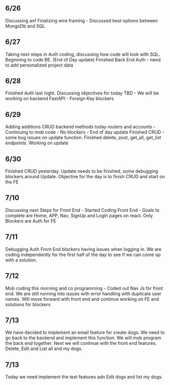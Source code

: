 ## 6/26
Discussing anf Finalizing wire framing - Discussed best options between MongoDb and SQL
## 6/27
Taking next steps in Auth coding, discussing how code will look with SQL. Beginning to code BE. (End of Day update) Finished Back End Auth - need to add personalized project data
## 6/28
Finished Auth last night. Discussing objectives for today TBD - We will be working on backend FastAPI - Foreign Key blockers
## 6/29
Adding additions CRUD backend methods today routers and accounts - Continuing to mob code - No blockers - End of day update Finished CRUD - some bug issues on update function. Finished delete, post, get_all, get_list endpoints. Working on update
## 6/30
Finished CRUD yesterday. Update needs to be finished, some debugging blockers around Update. Objective for the day is to finish CRUD and start on the FE
## 7/10
Discussing next Steps for Front End - Started Coding Front End - Goals to complete are Home, APP, Nav, SignUp and LogIn pages on react. Only Blockers are Auth for FE
## 7/11
Debugging Auth Front End blockers having issues when logging in. We are coding independently for the first half of the day to see if we can come up with a solution.
## 7/12
Mob coding this morning and co programming - Coded out Nav Js for front end. We are still running into issues with error handling with duplicate user names. Will move forward with front end and continue working on FE and solutions for blockers
## 7/13
We have decided to implement an email feature for create dogs. We need to go back to the backend and implement this function. We will mob program the back end together. Next we will continue with the front end features. Delete, Edit and List all and my dogs.
## 7/13
Today we need implement the test features adn Edit dogs and list my dogs.
